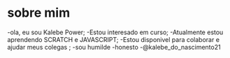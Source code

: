# sobre mim 
-ola, eu sou Kalebe Power;
-Estou interesado em curso;
-Atualmente estou aprendendo SCRATCH e JAVASCRIPT;
-Estou disponivel para colaborar e ajudar meus colegas ; 
-sou humilde 
-honesto
-@kalebe_do_nascimento21

<!--
**KalebePower/KalebePower** is a ✨ _special_ ✨ repository because its `README.md` (this file) appears on your GitHub profile.

Here are some ideas to get you started:

- 🔭 I’m currently working on ...
- 🌱 I’m currently learning ...
- 👯 I’m looking to collaborate on ...
- 🤔 I’m looking for help with ...
- 💬 Ask me about ...
- 📫 How to reach me: ...
- 😄 Pronouns: ...
- ⚡ Fun fact: ...
-->
